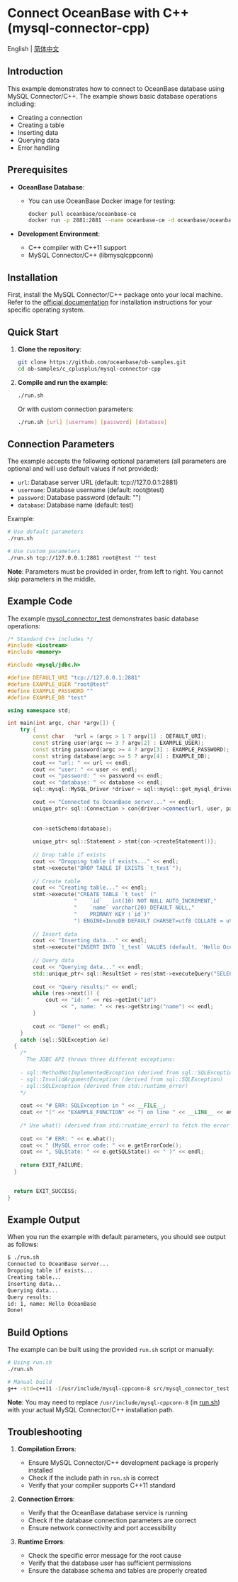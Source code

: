 # Connect OceanBase with C++ (mysql-connector-cpp)

English | [简体中文](./README-CN.md)

## Introduction

This example demonstrates how to connect to OceanBase database using MySQL Connector/C++. The example shows basic database operations including:
- Creating a connection
- Creating a table
- Inserting data
- Querying data
- Error handling

## Prerequisites

- **OceanBase Database**:
  - You can use OceanBase Docker image for testing:
    ```bash
    docker pull oceanbase/oceanbase-ce
    docker run -p 2881:2881 --name oceanbase-ce -d oceanbase/oceanbase-ce
    ```

- **Development Environment**:
  - C++ compiler with C++11 support
  - MySQL Connector/C++ (libmysqlcppconn)

## Installation

First, install the MySQL Connector/C++ package onto your local machine. Refer to the [official documentation](https://dev.mysql.com/doc/dev/connector-cpp/latest/) for installation instructions for your specific operating system.

## Quick Start

1. **Clone the repository**:
   ```bash
   git clone https://github.com/oceanbase/ob-samples.git
   cd ob-samples/c_cplusplus/mysql-connector-cpp
   ```

2. **Compile and run the example**:
   ```bash
   ./run.sh
   ```

   Or with custom connection parameters:
   ```bash
   ./run.sh [url] [username] [password] [database]
   ```

## Connection Parameters

The example accepts the following optional parameters (all parameters are optional and will use default values if not provided):
- `url`: Database server URL (default: tcp://127.0.0.1:2881)
- `username`: Database username (default: root@test)
- `password`: Database password (default: "")
- `database`: Database name (default: test)

Example:
```bash
# Use default parameters
./run.sh

# Use custom parameters
./run.sh tcp://127.0.0.1:2881 root@test "" test
```

**Note**: Parameters must be provided in order, from left to right. You cannot skip parameters in the middle.

## Example Code

The example [mysql_connector_test](./src/mysql_connector_test.cpp) demonstrates basic database operations:

```cpp
/* Standard C++ includes */
#include <iostream>
#include <memory>

#include <mysql/jdbc.h>

#define DEFAULT_URI "tcp://127.0.0.1:2881"
#define EXAMPLE_USER "root@test"
#define EXAMPLE_PASSWORD ""
#define EXAMPLE_DB "test"

using namespace std;

int main(int argc, char *argv[]) {
    try {
        const char   *url = (argc > 1 ? argv[1] : DEFAULT_URI);
        const string user(argc >= 3 ? argv[2] : EXAMPLE_USER);
        const string password(argc >= 4 ? argv[3] : EXAMPLE_PASSWORD);
        const string database(argc >= 5 ? argv[4] : EXAMPLE_DB);
        cout << "url: " << url << endl;
        cout << "user: " << user << endl;
        cout << "password: " << password << endl;
        cout << "database: " << database << endl;
        sql::mysql::MySQL_Driver *driver = sql::mysql::get_mysql_driver_instance();

        cout << "Connected to OceanBase server..." << endl;
        unique_ptr< sql::Connection > con{driver->connect(url, user, password)};
        
        
        con->setSchema(database);
        
        unique_ptr< sql::Statement > stmt{con->createStatement()};
        
        // Drop table if exists
        cout << "Dropping table if exists..." << endl;
        stmt->execute("DROP TABLE IF EXISTS `t_test`");
        
        // Create table
        cout << "Creating table..." << endl;
        stmt->execute("CREATE TABLE `t_test` ("
                     "    `id`   int(10) NOT NULL AUTO_INCREMENT,"
                     "    `name` varchar(20) DEFAULT NULL,"
                     "    PRIMARY KEY (`id`)"
                     ") ENGINE=InnoDB DEFAULT CHARSET=utf8 COLLATE = utf8_bin");
        
        // Insert data
        cout << "Inserting data..." << endl;
        stmt->execute("INSERT INTO `t_test` VALUES (default, 'Hello OceanBase')");
        
        // Query data
        cout << "Querying data..." << endl;
        std::unique_ptr< sql::ResultSet > res{stmt->executeQuery("SELECT * FROM `t_test`")};
        
        cout << "Query results:" << endl;
        while (res->next()) {
            cout << "id: " << res->getInt("id") 
                 << ", name: " << res->getString("name") << endl;
        }
        
        cout << "Done!" << endl;
    }
    catch (sql::SQLException &e)
  {
    /*
      The JDBC API throws three different exceptions:
 
    - sql::MethodNotImplementedException (derived from sql::SQLException)
    - sql::InvalidArgumentException (derived from sql::SQLException)
    - sql::SQLException (derived from std::runtime_error)
    */
 
    cout << "# ERR: SQLException in " << __FILE__;
    cout << "(" << "EXAMPLE_FUNCTION" << ") on line " << __LINE__ << endl;
 
    /* Use what() (derived from std::runtime_error) to fetch the error message */
 
    cout << "# ERR: " << e.what();
    cout << " (MySQL error code: " << e.getErrorCode();
    cout << ", SQLState: " << e.getSQLState() << " )" << endl;
 
    return EXIT_FAILURE;
  }
 

  return EXIT_SUCCESS;
}
```

## Example Output

When you run the example with default parameters, you should see output as follows:

```bash
$ ./run.sh
Connected to OceanBase server...
Dropping table if exists...
Creating table...
Inserting data...
Querying data...
Query results:
id: 1, name: Hello OceanBase
Done!
```

## Build Options

The example can be built using the provided `run.sh` script or manually:

```bash
# Using run.sh
./run.sh

# Manual build
g++ -std=c++11 -I/usr/include/mysql-cppconn-8 src/mysql_connector_test.cpp -o mysql_connector_test -lmysqlcppconn
```

**Note**: You may need to replace `/usr/include/mysql-cppconn-8` (in [run.sh](./run.sh)) with your actual MySQL Connector/C++ installation path.

## Troubleshooting

1. **Compilation Errors**:
   - Ensure MySQL Connector/C++ development package is properly installed
   - Check if the include path in `run.sh` is correct
   - Verify that your compiler supports C++11 standard

2. **Connection Errors**:
   - Verify that the OceanBase database service is running
   - Check if the database connection parameters are correct
   - Ensure network connectivity and port accessibility

3. **Runtime Errors**:
   - Check the specific error message for the root cause
   - Verify that the database user has sufficient permissions
   - Ensure the database schema and tables are properly created






